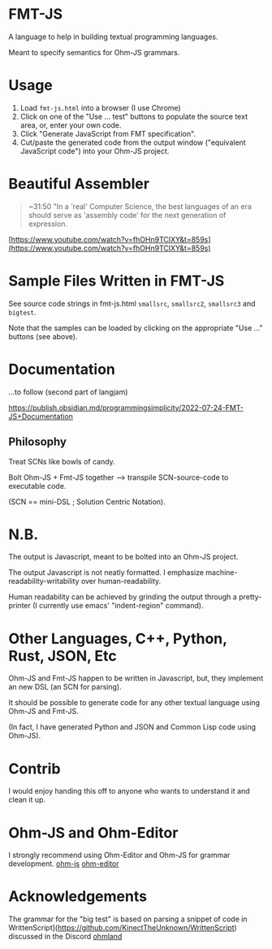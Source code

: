 # FMT-JS
A language to help in building textual programming languages.

Meant to specify semantics for Ohm-JS grammars.

# Usage
1. Load `fmt-js.html` into a browser (I use Chrome)
2. Click on one of the "Use ... test" buttons to populate the source text area, or, enter your own code.
3. Click "Generate JavaScript from FMT specification".
4. Cut/paste the generated code from the output window ("equivalent JavaScript code") into your Ohm-JS project.

# Beautiful Assembler

> ~31:50 "In a 'real' Computer Science, the best languages of an era should serve as 'assembly code' for the next generation of expression.

[https://www.youtube.com/watch?v=fhOHn9TClXY&t=859s](https://www.youtube.com/watch?v=fhOHn9TClXY&t=859s)

# Sample Files Written in FMT-JS
See source code strings in fmt-js.html `smallsrc`, `smallsrc2`, `smallsrc3` and `bigtest`.

Note that the samples can be loaded by clicking on the appropriate "Use ..." buttons (see above).

# Documentation
...to follow (second part of langjam)

https://publish.obsidian.md/programmingsimplicity/2022-07-24-FMT-JS+Documentation

## Philosophy
Treat SCNs like bowls of candy.

Bolt Ohm-JS + Fmt-JS together --> transpile SCN-source-code to executable code.

(SCN == mini-DSL ; Solution Centric Notation).

# N.B.

The output is Javascript, meant to be bolted into an Ohm-JS project.

The output Javascript is not neatly formatted.  I emphasize machine-readability-writability over human-readability.

Human readability can be achieved by grinding the output through a pretty-printer (I currently use emacs' "indent-region" command).

# Other Languages, C++, Python, Rust, JSON, Etc
Ohm-JS and Fmt-JS happen to be written in Javascript, but, they implement an new DSL (an SCN for parsing).

It should be possible to generate code for any other textual language using Ohm-JS and Fmt-JS.

(In fact, I have generated Python and JSON and Common Lisp code using Ohm-JS).

# Contrib
I would enjoy handing this off to anyone who wants to understand it and clean it up.

# Ohm-JS and Ohm-Editor
I strongly recommend using Ohm-Editor and Ohm-JS for grammar development.
[ohm-js](https://ohmjs.org/)
[ohm-editor](https://ohmjs.org/editor/)

# Acknowledgements
The grammar for the "big test" is based on parsing a snippet of code in WrittenScript](https://github.com/KinectTheUnknown/WrittenScript) discussed in the Discord [ohmland](https://discord.com/channels/779282197152661525/779286160597319680/992714506033692692)
